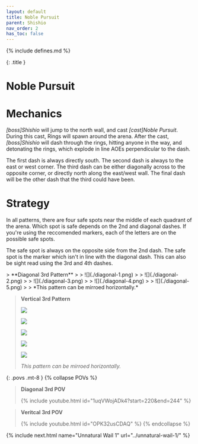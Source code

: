 ```yaml
---
layout: default
title: Noble Pursuit
parent: Shishio
nav_order: 2
has_toc: false
---
```


{% include defines.md %}

{: .title }
# Noble Pursuit

# Mechanics

*[boss]Shishio* will jump to the north wall, and cast *[cast]Noble Pursuit*.
During this cast, Rings will spawn around the arena. After the cast,
*[boss]Shishio* will dash through the rings, hitting anyone in the way, and
detonating the rings, which explode in line AOEs perpendicular to the dash.

The first dash is always directly south. The second dash is always to the east
or west corner. The third dash can be either diagonally across to the opposite
corner, or directly north along the east/west wall. The final dash will be the
other dash that the third could have been.

# Strategy

In all patterns, there are four safe spots near the middle of each quadrant of
the arena. Which spot is safe depends on the 2nd and diagonal dashes. If you're
using the reccomended markers, each of the letters are on the possible safe
spots.

The safe spot is always on the opposite side from the 2nd dash. The safe spot is
the marker which isn't in line with the diagonal dash. This can also be sight
read using the 3rd and 4th dashes.

<div class="column-grid collapse-sm" markdown="1">
> **Diagonal 3rd Pattern**
>
> ![](./diagonal-1.png)
>
> ![](./diagonal-2.png)
>
> ![](./diagonal-3.png)
>
> ![](./diagonal-4.png)
>
> ![](./diagonal-5.png)
>
> *This pattern can be mirroed horizontally.*

> **Vertical 3rd Pattern**
>
> ![](./vertical-1.png)
>
> ![](./vertical-2.png)
>
> ![](./vertical-3.png)
>
> ![](./vertical-4.png)
>
> ![](./vertical-5.png)
>
> *This pattern can be mirroed horizontally.*
</div>

{: .povs .mt-8 }
{% collapse POVs %}
> **Diagonal 3rd POV**
>
> {% include youtube.html id="1uqVWojADk4?start=220&end=244" %}

> **Veritcal 3rd POV**
>
> {% include youtube.html id="OPK32usCDAQ" %}
{% endcollapse %}

{% include next.html name="Unnatural Wail 1" url="../unnatural-wail-1/" %}
